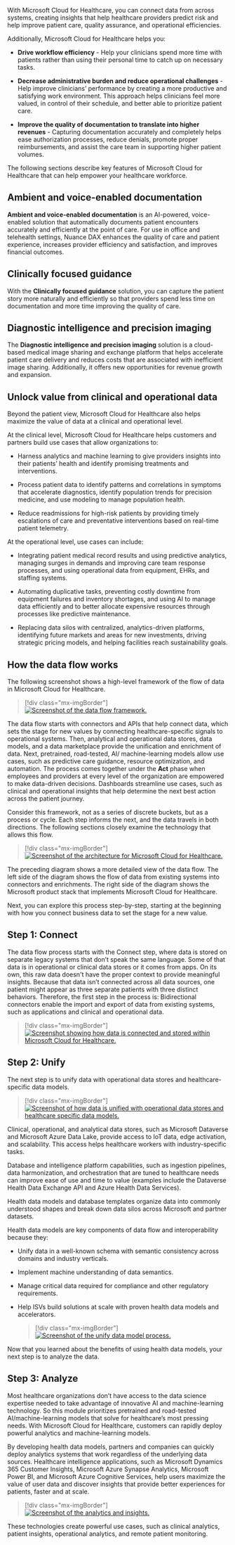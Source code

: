 With Microsoft Cloud for Healthcare, you can connect data from across systems, creating insights that help healthcare providers predict risk and help improve patient care, quality assurance, and operational efficiencies.

Additionally, Microsoft Cloud for Healthcare helps you:

- **Drive workflow efficiency** - Help your clinicians spend more time with patients rather than using their personal time to catch up on necessary tasks.

- **Decrease administrative burden and reduce operational challenges** - Help improve clinicians’ performance by creating a more productive and satisfying work environment. This approach helps clinicians feel more valued, in control of their schedule, and better able to prioritize patient care.

- **Improve the quality of documentation to translate into higher revenues** - Capturing documentation accurately and completely helps ease authorization processes, reduce denials, promote proper reimbursements, and assist the care team in supporting higher patient volumes.

The following sections describe key features of Microsoft Cloud for Healthcare that can help empower your healthcare workforce.

## Ambient and voice-enabled documentation
**Ambient and voice-enabled documentation** is an AI-powered, voice-enabled solution that automatically documents patient encounters accurately and efficiently at the point of care. For use in office and telehealth settings, Nuance DAX enhances the quality of care and patient experience, increases provider efficiency and satisfaction, and improves financial outcomes.

## Clinically focused guidance
With the **Clinically focused guidance** solution, you can capture the patient story more naturally and efficiently so that providers spend less time on documentation and more time improving the quality of care.

## Diagnostic intelligence and precision imaging
The **Diagnostic intelligence and precision imaging** solution is a cloud-based medical image sharing and exchange platform that helps accelerate patient care delivery and reduces costs that are associated with inefficient image sharing. Additionally, it offers new opportunities for revenue growth and expansion.

## Unlock value from clinical and operational data
Beyond the patient view, Microsoft Cloud for Healthcare also helps maximize the value of data at a clinical and operational level.

At the clinical level, Microsoft Cloud for Healthcare helps customers and partners build use cases that allow organizations to:

   - Harness analytics and machine learning to give providers insights into their patients’ health and identify promising treatments and interventions.

   - Process patient data to identify patterns and correlations in symptoms that accelerate diagnostics, identify population trends for precision medicine, and use modeling to manage population health.

   - Reduce readmissions for high-risk patients by providing timely escalations of care and preventative interventions based on real-time patient telemetry.

At the operational level, use cases can include:

   - Integrating patient medical record results and using predictive analytics, managing surges in demands and improving care team response processes, and using operational data from equipment, EHRs, and staffing systems.

   - Automating duplicative tasks, preventing costly downtime from equipment failures and inventory shortages, and using AI to manage data efficiently and to better allocate expensive resources through processes like predictive maintenance.

   - Replacing data silos with centralized, analytics-driven platforms, identifying future markets and areas for new investments, driving strategic pricing models, and helping facilities reach sustainability goals.

## How the data flow works

The following screenshot shows a high-level framework of the flow of data in Microsoft Cloud for Healthcare.
 
   > [!div class="mx-imgBorder"]
   > [![Screenshot of the data flow framework.](../media/framework.png)](../media/framework.png#lightbox)

The data flow starts with connectors and APIs that help connect data, which sets the stage for new values by connecting healthcare-specific signals to operational systems. Then, analytical and operational data stores, data models, and a data marketplace provide the unification and enrichment of data. Next, pretrained, road-tested, AI/ machine-learning models allow use cases, such as predictive care guidance, resource optimization, and automation. The process comes together under the **Act** phase when employees and providers at every level of the organization are empowered to make data-driven decisions. Dashboards streamline use cases, such as clinical and operational insights that help determine the next best action across the patient journey.

Consider this framework, not as a series of discrete buckets, but as a process or cycle. Each step informs the next, and the data travels in both directions. The following sections closely examine the technology that allows this flow.

   > [!div class="mx-imgBorder"]
   > [![Screenshot of the architecture for Microsoft Cloud for Healthcare.](../media/conceptual-architecture.png)](../media/conceptual-architecture.png#lightbox)
 
The preceding diagram shows a more detailed view of the data flow. The left side of the diagram shows the flow of data from existing systems into connectors and enrichments. The right side of the diagram shows the Microsoft product stack that implements Microsoft Cloud for Healthcare. 

Next, you can explore this process step-by-step, starting at the beginning with how you connect business data to set the stage for a new value.

## Step 1: Connect

The data flow process starts with the Connect step, where data is stored on separate legacy systems that don’t speak the same language. Some of that data is in operational or clinical data stores or it comes from apps. On its own, this raw data doesn't have the proper context to provide meaningful insights. Because that data isn’t connected across all data sources, one patient might appear as three separate patients with three distinct behaviors. Therefore, the first step in the process is: Bidirectional connectors enable the import and export of data from existing systems, such as applications and clinical and operational data.

   > [!div class="mx-imgBorder"]
   > [![Screenshot showing how data is connected and stored within Microsoft Cloud for Healthcare.](../media/connect.png)](../media/connect.png#lightbox)
 
## Step 2: Unify
The next step is to unify data with operational data stores and healthcare-specific data models. 
 
   > [!div class="mx-imgBorder"]
   > [![Screenshot of how data is unified with operational data stores and healthcare specific data models.](../media/unify.png)](../media/unify.png#lightbox)

Clinical, operational, and analytical data stores, such as Microsoft Dataverse and Microsoft Azure Data Lake, provide access to IoT data, edge activation, and scalability. This access helps healthcare workers with industry-specific tasks.

Database and intelligence platform capabilities, such as ingestion pipelines, data harmonization, and orchestration that are tuned to healthcare needs can improve ease of use and time to value (examples include the Dataverse Health Data Exchange API and Azure Health Data Services).

Health data models and database templates organize data into commonly understood shapes and break down data silos across Microsoft and partner datasets. 

Health data models are key components of data flow and interoperability because they: 

- Unify data in a well-known schema with semantic consistency across domains and industry verticals.

- Implement machine understanding of data semantics.

- Manage critical data required for compliance and other regulatory requirements.

- Help ISVs build solutions at scale with proven health data models and accelerators.

   > [!div class="mx-imgBorder"]
   > [![Screenshot of the unify data model process.](../media/unify-data-model.png)](../media/unify-data-model.png#lightbox)

Now that you learned about the benefits of using health data models, your next step is to analyze the data.

## Step 3: Analyze

Most healthcare organizations don’t have access to the data science expertise needed to take advantage of innovative AI and machine-learning technology. So this module prioritizes pretrained and road-tested AI/machine-learning models that solve for healthcare’s most pressing needs. With Microsoft Cloud for Healthcare, customers can rapidly deploy powerful analytics and machine-learning models.

By developing health data models, partners and companies can quickly deploy analytics systems that work regardless of the underlying data sources. Healthcare intelligence applications, such as Microsoft Dynamics 365 Customer Insights, Microsoft Azure Synapse Analytics, Microsoft Power BI, and Microsoft Azure Cognitive Services, help users maximize the value of user data and discover insights that provide better experiences for patients, faster and at scale.

   > [!div class="mx-imgBorder"]
   > [![Screenshot of the analytics and insights.](../media/analyze.png)](../media/analyze.png#lightbox)

These technologies create powerful use cases, such as clinical analytics, patient insights, operational analytics, and remote patient monitoring.

